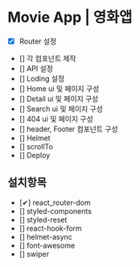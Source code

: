 # Movie App | 영화앱

- [x] Router 설정
- [] 각 컴포넌트 제작
- [] API 설정
- [] Loding 설정
- [] Home ui 및 페이지 구성
- [] Detail ui 및 페이지 구성
- [] Search ui 및 페이지 구성
- [] 404 ui 및 페이지 구성
- [] header, Footer 컴포넌트 구성
- [] Helmet
- [] scrollTo
- [] Deploy

## 설치항목

- [✔] react_router-dom
- [] styled-components
- [] styled-reset
- [] react-hook-form
- [] helmet-async
- [] font-awesome
- [] swiper
